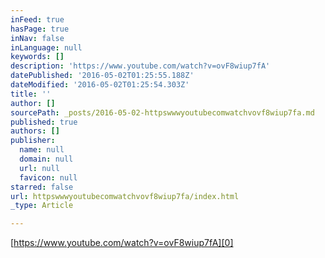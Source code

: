```yaml
---
inFeed: true
hasPage: true
inNav: false
inLanguage: null
keywords: []
description: 'https://www.youtube.com/watch?v=ovF8wiup7fA'
datePublished: '2016-05-02T01:25:55.188Z'
dateModified: '2016-05-02T01:25:54.303Z'
title: ''
author: []
sourcePath: _posts/2016-05-02-httpswwwyoutubecomwatchvovf8wiup7fa.md
published: true
authors: []
publisher:
  name: null
  domain: null
  url: null
  favicon: null
starred: false
url: httpswwwyoutubecomwatchvovf8wiup7fa/index.html
_type: Article

---
```

[https://www.youtube.com/watch?v=ovF8wiup7fA][0]

[0]: null